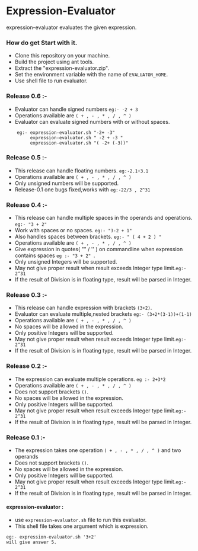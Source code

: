 Expression-Evaluator
====================
expression-evaluator evaluates the given expression.

### How do get Start with it.
* Clone this repository on your machine.
* Build the project using ant tools.
* Extract the "expression-evaluator.zip".
* Set the environment variable with the name of `EVALUATOR_HOME`.
* Use shell file to run evaluator.

### Release 0.6 :-
* Evaluator can handle signed numbers `eg:- -2 + 3`
* Operations available are `( + , - , * , / , ^ )`
* Evaluator can evaluate signed numbers with or without spaces.

```
    eg:- expression-evaluator.sh "-2+ -3"
         expression-evaluator.sh " -2 + -3 "
         expression-evaluator.sh "( -2+ (-3))"
```

### Release 0.5 :-
* This release can handle floating numbers. `eg:-2.1+3.1`
* Operations available are `( + , - , * , / , ^ )`
* Only unsigned numbers will be supported.
* Release-0.1 one bugs fixed,works with `eg:-22/3 , 2^31`

### Release 0.4 :-
* This release can handle multiple spaces in the operands and operations. `eg:- "3 + 2"`
* Work with spaces or no spaces. `eg:- "3-2 + 1"`
* Also handles spaces between brackets. `eg:- " ( 4 + 2 ) "`
* Operations available are `( + , - , * , / , ^ )`
* Give expression in quotes( "" / '' ) on commandline when expression contains spaces `eg :- "3 + 2" `.
* Only unsigned Integers will be supported.
* May not give proper result when result exceeds Integer type limit.`eg:- 2^31`
* If the result of Division is in floating type, result will be parsed in Integer.

### Release 0.3 :-
* This release can handle expression with brackets `(3+2)`.
* Evaluator can evaluate multiple,nested brackets `eg:- (3+2*(3-1))+(1-1)`
* Operations available are `( + , - , * , / , ^ )`
* No spaces will be allowed in the expression.
* Only positive Integers will be supported.
* May not give proper result when result exceeds Integer type limit.`eg:- 2^31`
* If the result of Division is in floating type, result will be parsed in Integer.

### Release 0.2 :-

* The expression can evaluate multiple operations.
    `eg :- 2+3*2`
* Operations available are `( + , - , * , / , ^ )`
* Does not support brackets `()`.
* No spaces will be allowed in the expression.
* Only positive Integers will be supported.
* May not give proper result when result exceeds Integer type limit.`eg:- 2^31`
* If the result of Division is in floating type, result will be parsed in Integer.

### Release 0.1 :-

* The expression takes one operation `( + , - , * , / , ^ )` and two operands
* Does not support brackets `()`.
* No spaces will be allowed in the expression.
* Only positive Integers will be supported.
* May not give proper result when result exceeds Integer type limit.`eg:- 2^31`
* If the result of Division is in floating type, result will be parsed in Integer.

#### expression-evaluator :

* use `expression-evaluator.sh` file to run this evaluator.
* This shell file takes one argument which is expression.
```
eg:- expression-evaluator.sh '3+2'
will give answer 5.
```